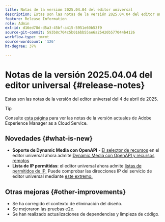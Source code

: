 ```yaml
---
title: Notas de la versión 2025.04.04 del editor universal
description: Estas son las notas de la versión 2025.04.04 del editor universal.
feature: Release Information
role: Admin
exl-id: d16ed78d-d5a3-45bf-a415-5951e60b53f9
source-git-commit: 593b8c704c5b016bb55ae6a25420b577044b4126
workflow-type: tm+mt
source-wordcount: '126'
ht-degree: 37%

---
```



# Notas de la versión 2025.04.04 del editor universal {#release-notes}

Estas son las notas de la versión del editor universal del 4 de abril de 2025.

>[!TIP]
>
>Consulte [esta página](/help/release-notes/release-notes-cloud/release-notes-current.md) para ver las notas de la versión actuales de Adobe Experience Manager as a Cloud Service.

## Novedades {#what-is-new}

* **Soporte de Dynamic Media con OpenAPI** - [El selector de recursos](/help/assets/overview-asset-selector.md#repository-switcher) en el editor universal ahora admite [Dynamic Media con OpenAPI y recursos remotos](/help/assets/integrate-remote-approved-assets-with-sites.md)
* **Lista de IP permitidas**: el editor universal ahora admite [listas de permitidos de IP.](/help/implementing/cloud-manager/ip-allow-lists/introduction.md#universal-editor) Puede comprobar las direcciones IP del servicio de editor universal mediante [este extremo.](http://universal-editor-service.adobe.io/ip-ranges)

## Otras mejoras {#other-improvements}

* Se ha corregido el contexto de eliminación del diseño.
* Se mejoraron las pruebas e2e.
* Se han realizado actualizaciones de dependencias y limpieza de código.
